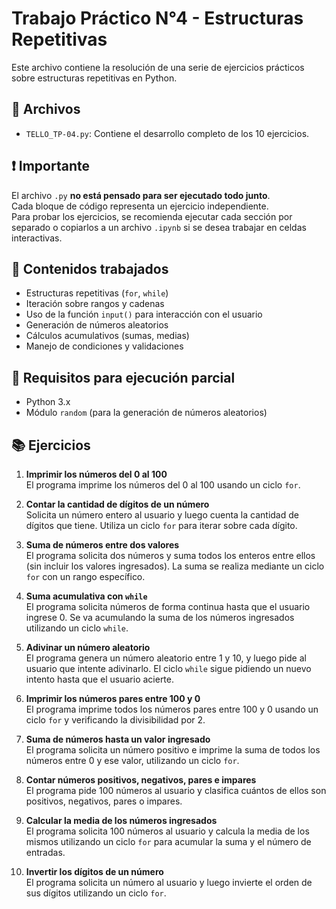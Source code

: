 # Trabajo Práctico N°4 - Estructuras Repetitivas

Este archivo contiene la resolución de una serie de ejercicios prácticos sobre estructuras repetitivas en Python.

## 📂 Archivos

- `TELLO_TP-04.py`: Contiene el desarrollo completo de los 10 ejercicios.

## ❗ Importante

El archivo `.py` **no está pensado para ser ejecutado todo junto**.  
Cada bloque de código representa un ejercicio independiente.  
Para probar los ejercicios, se recomienda ejecutar cada sección por separado o copiarlos a un archivo `.ipynb` si se desea trabajar en celdas interactivas.

## 🧠 Contenidos trabajados

- Estructuras repetitivas (`for`, `while`)
- Iteración sobre rangos y cadenas
- Uso de la función `input()` para interacción con el usuario
- Generación de números aleatorios
- Cálculos acumulativos (sumas, medias)
- Manejo de condiciones y validaciones

## 🧪 Requisitos para ejecución parcial

- Python 3.x
- Módulo `random` (para la generación de números aleatorios)

## 📚 Ejercicios

1. **Imprimir los números del 0 al 100**  
   El programa imprime los números del 0 al 100 usando un ciclo `for`.

2. **Contar la cantidad de dígitos de un número**  
   Solicita un número entero al usuario y luego cuenta la cantidad de dígitos que tiene. Utiliza un ciclo `for` para iterar sobre cada dígito.

3. **Suma de números entre dos valores**  
   El programa solicita dos números y suma todos los enteros entre ellos (sin incluir los valores ingresados). La suma se realiza mediante un ciclo `for` con un rango específico.

4. **Suma acumulativa con `while`**  
   El programa solicita números de forma continua hasta que el usuario ingrese 0. Se va acumulando la suma de los números ingresados utilizando un ciclo `while`.

5. **Adivinar un número aleatorio**  
   El programa genera un número aleatorio entre 1 y 10, y luego pide al usuario que intente adivinarlo. El ciclo `while` sigue pidiendo un nuevo intento hasta que el usuario acierte.

6. **Imprimir los números pares entre 100 y 0**  
   El programa imprime todos los números pares entre 100 y 0 usando un ciclo `for` y verificando la divisibilidad por 2.

7. **Suma de números hasta un valor ingresado**  
   El programa solicita un número positivo e imprime la suma de todos los números entre 0 y ese valor, utilizando un ciclo `for`.

8. **Contar números positivos, negativos, pares e impares**  
   El programa pide 100 números al usuario y clasifica cuántos de ellos son positivos, negativos, pares o impares.

9. **Calcular la media de los números ingresados**  
   El programa solicita 100 números al usuario y calcula la media de los mismos utilizando un ciclo `for` para acumular la suma y el número de entradas.

10. **Invertir los dígitos de un número**  
    El programa solicita un número al usuario y luego invierte el orden de sus dígitos utilizando un ciclo `for`.